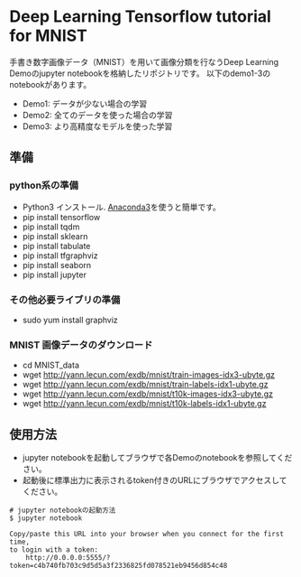 # Deep Learning Tensorflow tutorial for MNIST
手書き数字画像データ（MNIST）を用いて画像分類を行なうDeep Learning Demoのjupyter notebookを格納したリポジトリです。
以下のdemo1-3のnotebookがあります。
- Demo1: データが少ない場合の学習
- Demo2: 全てのデータを使った場合の学習
- Demo3: より高精度なモデルを使った学習

## 準備
### python系の準備
- Python3 インストール. [Anaconda3](https://www.continuum.io/downloads)を使うと簡単です。
- pip install tensorflow
- pip install tqdm
- pip install sklearn
- pip install tabulate
- pip install tfgraphviz
- pip install seaborn
- pip install jupyter

### その他必要ライブリの準備
- sudo yum install graphviz

### MNIST 画像データのダウンロード
- cd MNIST_data
- wget http://yann.lecun.com/exdb/mnist/train-images-idx3-ubyte.gz
- wget http://yann.lecun.com/exdb/mnist/train-labels-idx1-ubyte.gz
- wget http://yann.lecun.com/exdb/mnist/t10k-images-idx3-ubyte.gz
- wget http://yann.lecun.com/exdb/mnist/t10k-labels-idx1-ubyte.gz

## 使用方法
- jupyter notebookを起動してブラウザで各Demoのnotebookを参照してください。
- 起動後に標準出力に表示されるtoken付きのURLにブラウザでアクセスしてください。

```
# jupyter notebookの起動方法
$ jupyter notebook

Copy/paste this URL into your browser when you connect for the first time,
to login with a token:
    http://0.0.0.0:5555/?token=c4b740fb703c9d5d5a3f2336825fd078521eb9456d854c48
```
